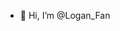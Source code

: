 - 👋 Hi, I’m @Logan_Fan

<!---
dragon-fan/dragon-fan is a ✨ special ✨ repository because its `README.md` (this file) appears on your GitHub profile.
You can click the Preview link to take a look at your changes.
--->
